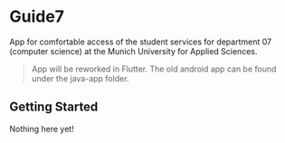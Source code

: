 # Guide7

App for comfortable access of the student services for department 07 (computer science) at the Munich University for Applied Sciences.

> App will be reworked in Flutter. The old android app can be found under the java-app folder.


## Getting Started

Nothing here yet!
